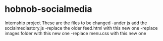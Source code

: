 # hobnob-socialmedia
Internship project
These are the files to be changed 
-under js add the socialmediastory.js
-replace the older feed.html with this new one
-replace images folder with this new one
-replace menu.css with this new one
